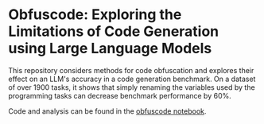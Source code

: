 # Obfuscode: Exploring the Limitations of Code Generation using Large Language Models

This repository considers methods for code obfuscation and explores their effect on an LLM's accuracy in a code generation benchmark. On a dataset of over 1900 tasks, it shows that simply renaming the variables used by the programming tasks can decrease benchmark performance by 60%.

Code and analysis can be found in the [obfuscode notebook](obfuscode.ipynb).
